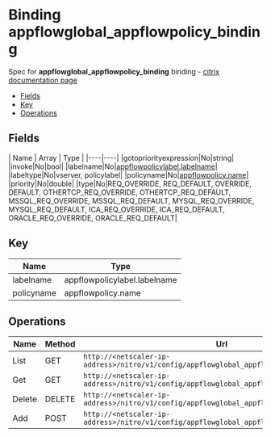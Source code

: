 # Binding appflowglobal_appflowpolicy_binding

Spec for **appflowglobal_appflowpolicy_binding** binding - [citrix documentation page](https://developer-docs.citrix.com/projects/netscaler-nitro-api/en/11.0/configuration/appflow/appflowglobal_appflowpolicy_binding/appflowglobal_appflowpolicy_binding/)

- [Fields](#fields)
- [Key](#key)
- [Operations](#operations)

## Fields

| Name | Array | Type |
|----|----|
|gotopriorityexpression|No|string|
|invoke|No|bool|
|labelname|No|[appflowpolicylabel.labelname](/doc/resources/appflowpolicylabel.md)|
|labeltype|No|vserver, policylabel|
|policyname|No|[appflowpolicy.name](/doc/resources/appflowpolicy.md)|
|priority|No|double|
|type|No|REQ_OVERRIDE, REQ_DEFAULT, OVERRIDE, DEFAULT, OTHERTCP_REQ_OVERRIDE, OTHERTCP_REQ_DEFAULT, MSSQL_REQ_OVERRIDE, MSSQL_REQ_DEFAULT, MYSQL_REQ_OVERRIDE, MYSQL_REQ_DEFAULT, ICA_REQ_OVERRIDE, ICA_REQ_DEFAULT, ORACLE_REQ_OVERRIDE, ORACLE_REQ_DEFAULT|

## Key

| Name | Type |
|----|----|
| labelname | appflowpolicylabel.labelname |
| policyname | appflowpolicy.name |

## Operations

| Name | Method | Url |
|----|----|----|
| List | GET | `http://<netscaler-ip-address>/nitro/v1/config/appflowglobal_appflowpolicy_binding` |
| Get | GET | `http://<netscaler-ip-address>/nitro/v1/config/appflowglobal_appflowpolicy_binding/<name>` |
| Delete | DELETE | `http://<netscaler-ip-address>/nitro/v1/config/appflowglobal_appflowpolicy_binding/<name>` |
| Add | POST | `http://<netscaler-ip-address>/nitro/v1/config/appflowglobal_appflowpolicy_binding` |

